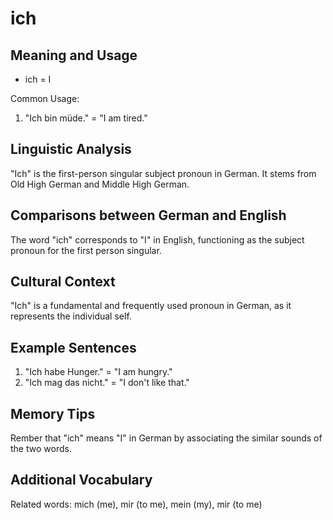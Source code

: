 # ich
## Meaning and Usage
* ich = I

Common Usage:
1. "Ich bin müde." = "I am tired."

## Linguistic Analysis
"Ich" is the first-person singular subject pronoun in German. It stems from Old High German and Middle High German.

## Comparisons between German and English
The word "ich" corresponds to "I" in English, functioning as the subject pronoun for the first person singular.

## Cultural Context
"Ich" is a fundamental and frequently used pronoun in German, as it represents the individual self.

## Example Sentences
1. "Ich habe Hunger." = "I am hungry."
2. "Ich mag das nicht." = "I don't like that."

## Memory Tips
Rember that "ich" means "I" in German by associating the similar sounds of the two words.

## Additional Vocabulary
Related words: mich (me), mir (to me), mein (my), mir (to me)